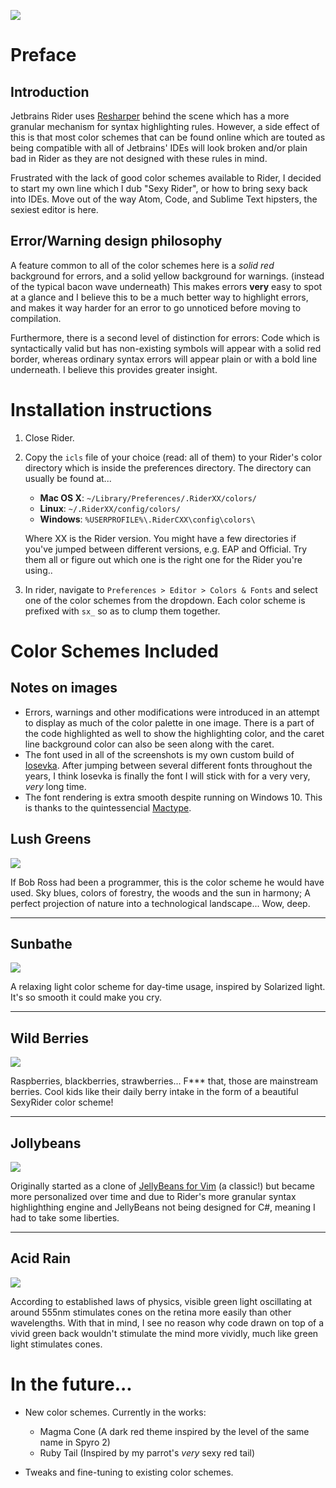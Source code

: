 ![](Images/bannerlogo.png)

# Preface

## Introduction

Jetbrains Rider uses [Resharper](https://www.jetbrains.com/resharper/) behind the scene which has a more granular mechanism for syntax highlighting rules. However, a side effect of this is that most color schemes that can be found online which are touted as being compatible with all of Jetbrains' IDEs will look broken and/or plain bad in Rider as they are not designed with these rules in mind.

Frustrated with the lack of good color schemes available to Rider, I decided to start my own line which I dub "Sexy Rider", or how to bring sexy back into IDEs. Move out of the way Atom, Code, and Sublime Text hipsters, the sexiest editor is here.

## Error/Warning design philosophy
A feature common to all of the color schemes here is a *solid red* background for errors, and a solid yellow background for warnings. (instead of the typical bacon wave underneath) This makes errors **very** easy to spot at a glance and I believe this to be a much better way to highlight errors, and makes it way harder for an error to go unnoticed before moving to compilation.

Furthermore, there is a second level of distinction for errors: Code which is syntactically valid but has non-existing symbols will appear with a solid red border, whereas ordinary syntax errors will appear plain or with a bold line underneath. I believe this provides greater insight.

# Installation instructions

1. Close Rider.

2. Copy the `icls` file of your choice (read: all of them) to your Rider's color directory which is inside the preferences directory. The directory can usually be found at...

   * **Mac OS X**: `~/Library/Preferences/.RiderXX/colors/`
   * **Linux**: `~/.RiderXX/config/colors/`
   * **Windows**: `%USERPROFILE%\.RiderCXX\config\colors\`

   Where XX is the Rider version. You might have a few directories if you've jumped between different versions, e.g. EAP and Official. Try them all or figure out which one is the right one for the Rider you're using..

3. In rider, navigate to `Preferences > Editor > Colors & Fonts` and select one of the color schemes from the dropdown. Each color scheme is prefixed with `sx_` so as to clump them together.

# Color Schemes Included

## Notes on images

* Errors, warnings and other modifications were introduced in an attempt to display as much of the color palette in one image. There is a part of the code highlighted as well to show the highlighting color, and the caret line background color can also be seen along with the caret.
* The font used in all of the screenshots is my own custom build of [Iosevka](https://github.com/be5invis/Iosevka). After jumping between several different fonts throughout the years, I think Iosevka is finally the font I will stick with for a very very, _very_ long time.
* The font rendering is extra smooth despite running on Windows 10. This is thanks to the quintessencial [Mactype](https://github.com/snowie2000/mactype).

## Lush Greens

![](Images/cs_LushGreens.png)

If Bob Ross had been a programmer, this is the color scheme he would have used. Sky blues, colors of forestry, the woods and the sun in harmony; A perfect projection of nature into a technological landscape... Wow, deep.

---

## Sunbathe
![](Images/cs_Sunbathe.png)

A relaxing light color scheme for day-time usage, inspired by Solarized light. It's so smooth it could make you cry.

---

## Wild Berries

![](Images/cs_WildBerries.png)

Raspberries, blackberries, strawberries... F*** that, those are mainstream berries. Cool kids like their daily berry intake in the form of a beautiful SexyRider color scheme!

---

## Jollybeans
![](Images/cs_Jollybeans.png)

Originally started as a clone of [JellyBeans for Vim](https://github.com/nanotech/jellybeans.vim) (a classic!) but became more personalized over time and due to Rider's more granular syntax highlighthing engine and JellyBeans not being designed for C#, meaning I had to take some liberties.

---

## Acid Rain
![](Images/cs_AcidRain.png)

According to established laws of physics, visible green light oscillating at around 555nm stimulates cones on the retina more easily than other wavelengths. With that in mind, I see no reason why code drawn on top of a vivid green back wouldn't stimulate the mind more vividly, much like green light stimulates cones.

# In the future...

- New color schemes. Currently in the works:
    * Magma Cone (A dark red theme inspired by the level of the same name in Spyro 2)
    * Ruby Tail (Inspired by my parrot's _very_ sexy red tail)

- Tweaks and fine-tuning to existing color schemes.
